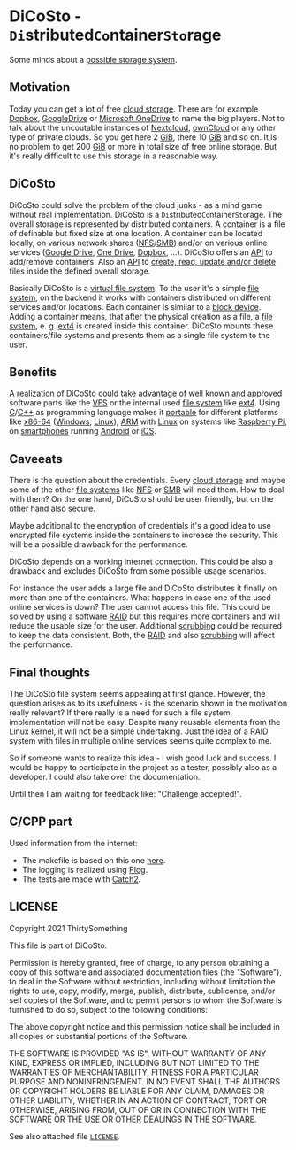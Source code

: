 # DiCoSto - `Di`stributed`Co`ntainer`Sto`rage

Some minds about a [possible storage system][storage].

## Motivation

Today you can get a lot of free [cloud storage][cloud storage]. There are for example [Dopbox][Dopbox], [GoogleDrive][GoogleDrive] or [Microsoft OneDrive][OneDrive] to name the big players. Not to talk about the uncoutable instances of [Nextcloud][Nextcloud], [ownCloud][ownCloud] or any other type of private clouds. So you get here 2 [GiB][MiB], there 10 [GiB][MiB] and so on. It is no problem to get 200 [GiB][MiB] or more in total size of free online storage. But it's really difficult to use this storage in a reasonable way.

## DiCoSto

DiCoSto could solve the problem of the cloud junks - as a mind game without real implementation. DiCoSto is a `Di`stributed`Co`ntainer`Sto`rage. The overall storage is represented by distributed containers. A container is a file of definable but fixed size at one location. A container can be located locally, on various network shares ([NFS][NFS]/[SMB][SMB]) and/or on various online services ([Google Drive][GoogleDrive], [One Drive][OneDrive], [Dopbox][Dopbox], ...). DiCoSto offers an [API][API] to add/remove containers. Also an [API][API] to [create, read, update and/or delete][CRUD] files inside the defined overall storage.

Basically DiCoSto is a [virtual file system][VFS]. To the user it's a simple [file system][file system], on the backend it works with containers distributed on different services and/or locations. Each container is similar to a [block device][block device]. Adding a container means, that after the physical creation as a file, a [file system][file system], e. g. [ext4][ext4] is created inside this container. DiCoSto mounts these containers/file systems and presents them as a single file system to the user.

## Benefits

A realization of DiCoSto could take advantage of well known and approved software parts like the [VFS][VFS] or the internal used [file system][file system] like [ext4][ext4]. Using [C][C]/[C++][Cpp] as programming language makes it [portable][portability] for different platforms like [x86-64][x86-64] ([Windows][Windows], [Linux][Linux]), [ARM][ARM] with [Linux][Linux] on systems like [Raspberry Pi][Raspberry Pi], on [smartphones][smartphone] running [Android][Android] or [iOS][iOS].

## Caveeats

There is the question about the credentials. Every [cloud storage][cloud storage] and maybe some of the other [file systems][file system] like [NFS][NFS] or [SMB][SMB] will need them. How to deal with them? On the one hand, DiCoSto should be user friendly, but on the other hand also secure.

Maybe additional to the encryption of credentials it's a good idea to use encrypted file systems inside the containers to increase the security. This will be a possible drawback for the performance.

DiCoSto depends on a working internet connection. This could be also a drawback and excludes DiCoSto from some possible usage scenarios.

For instance the user adds a large file and DiCoSto distributes it finally on more than one of the containers. What happens in case one of the used online services is down? The user cannot access this file. This could be solved by using a software [RAID][RAID] but this requires more containers and will reduce the usable size for the user. Additional [scrubbing][scrubbing] could be required to keep the data consistent. Both, the [RAID][RAID] and also [scrubbing][scrubbing] will affect the performance.

## Final thoughts

The DiCoSto file system seems appealing at first glance. However, the question arises as to its usefulness - is the scenario shown in the motivation really relevant? If there really is a need for such a file system, implementation will not be easy. Despite many reusable elements from the Linux kernel, it will not be a simple undertaking. Just the idea of a RAID system with files in multiple online services seems quite complex to me.

So if someone wants to realize this idea - I wish good luck and success. I would be happy to participate in the project as a tester, possibly also as a developer. I could also take over the documentation.

Until then I am waiting for feedback like: "Challenge accepted!".

## C/CPP part

Used information from the internet:

- The makefile is based on this one [here][makefile].
- The logging is realized using [Plog][plog].
- The tests are made with [Catch2][Catch2].

## LICENSE

Copyright 2021 ThirtySomething

This file is part of DiCoSto.

Permission is hereby granted, free of charge, to any person obtaining a copy of this software and associated documentation files (the "Software"), to deal in the Software without restriction, including without limitation the rights to use, copy, modify, merge, publish, distribute, sublicense, and/or sell copies of the Software, and to permit persons to whom the Software is furnished to do so, subject to the following conditions:

The above copyright notice and this permission notice shall be included in all copies or substantial portions of the Software.

THE SOFTWARE IS PROVIDED "AS IS", WITHOUT WARRANTY OF ANY KIND, EXPRESS OR IMPLIED, INCLUDING BUT NOT LIMITED TO THE WARRANTIES OF MERCHANTABILITY, FITNESS FOR A PARTICULAR PURPOSE AND NONINFRINGEMENT. IN NO EVENT SHALL THE AUTHORS OR COPYRIGHT HOLDERS BE LIABLE FOR ANY CLAIM, DAMAGES OR OTHER LIABILITY, WHETHER IN AN ACTION OF CONTRACT, TORT OR OTHERWISE, ARISING FROM, OUT OF OR IN CONNECTION WITH THE SOFTWARE OR THE USE OR OTHER DEALINGS IN THE SOFTWARE.

See also attached file [`LICENSE`](./LICENSE "MIT License").

[API]: https://en.wikipedia.org/wiki/API
[ARM]: https://en.wikipedia.org/wiki/ARM_architecture
[Android]: https://en.wikipedia.org/wiki/Android_(operating_system)
[CRUD]: https://en.wikipedia.org/wiki/Create,_read,_update_and_delete
[C]: https://en.wikipedia.org/wiki/C_(programming_language)
[Catch2]: https://github.com/catchorg/Catch2
[Cpp]: https://en.wikipedia.org/wiki/C%2B%2B
[DiCoStoSample]: ./diagrams/DiCoSto/DiCoSto.svg "DiCoSto example"
[Dopbox]: https://www.dropbox.com/
[GoogleDrive]: https://www.google.com/drive/
[Linux]: https://en.wikipedia.org/wiki/Linux
[MiB]: https://en.wikipedia.org/wiki/Byte
[NFS]: https://en.wikipedia.org/wiki/Network_File_System
[Nextcloud]: https://nextcloud.com/
[OneDrive]: https://www.microsoft.com/de-de/microsoft-365/onedrive/online-cloud-storage
[RAID]: https://en.wikipedia.org/wiki/RAID
[Raspberry Pi]: https://en.wikipedia.org/wiki/Raspberry_Pi
[SMB]: https://en.wikipedia.org/wiki/Server_Message_Block
[SQLite]: https://www.sqlite.org/
[VFS]: https://en.wikipedia.org/wiki/Virtual_file_system
[Windows]: https://www.microsoft.com/de-de/windows/
[block device]: https://en.wikipedia.org/wiki/Device_file#BLOCKDEV
[cloud storage]: https://en.wikipedia.org/wiki/Cloud_storage
[ext4]: https://en.wikipedia.org/wiki/Ext4
[file system]: https://en.wikipedia.org/wiki/File_system
[iOS]: https://en.wikipedia.org/wiki/IOS
[makefile]: https://spin.atomicobject.com/2016/08/26/makefile-c-projects/
[ownCloud]: https://owncloud.com/
[plog]: https://github.com/SergiusTheBest/plog
[portability]: https://en.wikipedia.org/wiki/Software_portability
[scrubbing]: https://en.wikipedia.org/wiki/Data_scrubbing
[smartphone]: https://en.wikipedia.org/wiki/Smartphone
[storage]: https://en.wikipedia.org/wiki/Computer_data_storage
[x86-64]: https://en.wikipedia.org/wiki/X86-64